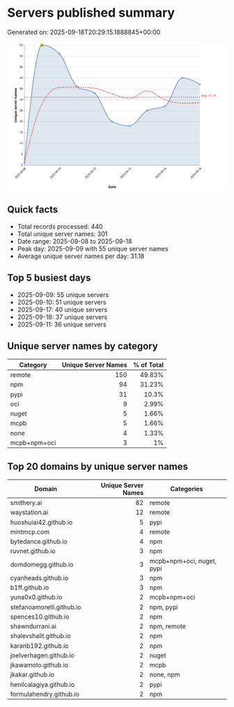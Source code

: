 # Servers published summary

Generated on: 2025-09-18T20:29:15.1888845+00:00

![Unique servers per day](servers-per-day.svg)

## Quick facts
- Total records processed: 440
- Total unique server names: 301
- Date range: 2025-09-08 to 2025-09-18
- Peak day: 2025-09-09 with 55 unique server names
- Average unique server names per day: 31.18

## Top 5 busiest days
- 2025-09-09: 55 unique servers
- 2025-09-10: 51 unique servers
- 2025-09-17: 40 unique servers
- 2025-09-18: 37 unique servers
- 2025-09-11: 36 unique servers

## Unique server names by category

| Category | Unique Server Names | % of Total |
|----------|---------------------:|-----------:|
| remote | 150 | 49.83% |
| npm | 94 | 31.23% |
| pypi | 31 | 10.3% |
| oci | 9 | 2.99% |
| nuget | 5 | 1.66% |
| mcpb | 5 | 1.66% |
| none | 4 | 1.33% |
| mcpb+npm+oci | 3 | 1% |

## Top 20 domains by unique server names

| Domain | Unique Server Names | Categories |
|--------|---------------------:|------------|
| smithery.ai | 82 | remote |
| waystation.ai | 12 | remote |
| huoshuiai42.github.io | 5 | pypi |
| mintmcp.com | 4 | remote |
| bytedance.github.io | 4 | npm |
| ruvnet.github.io | 3 | npm |
| domdomegg.github.io | 3 | mcpb+npm+oci, nuget, pypi |
| cyanheads.github.io | 3 | npm |
| b1ff.github.io | 3 | npm |
| yuna0x0.github.io | 2 | mcpb+npm+oci |
| stefanoamorelli.github.io | 2 | npm, pypi |
| spences10.github.io | 2 | npm |
| shawndurrani.ai | 2 | npm, remote |
| shalevshalit.github.io | 2 | npm |
| karanb192.github.io | 2 | npm |
| joelverhagen.github.io | 2 | nuget |
| jkawamoto.github.io | 2 | mcpb |
| jkakar.github.io | 2 | none, npm |
| henilcalagiya.github.io | 2 | pypi |
| formulahendry.github.io | 2 | npm |
